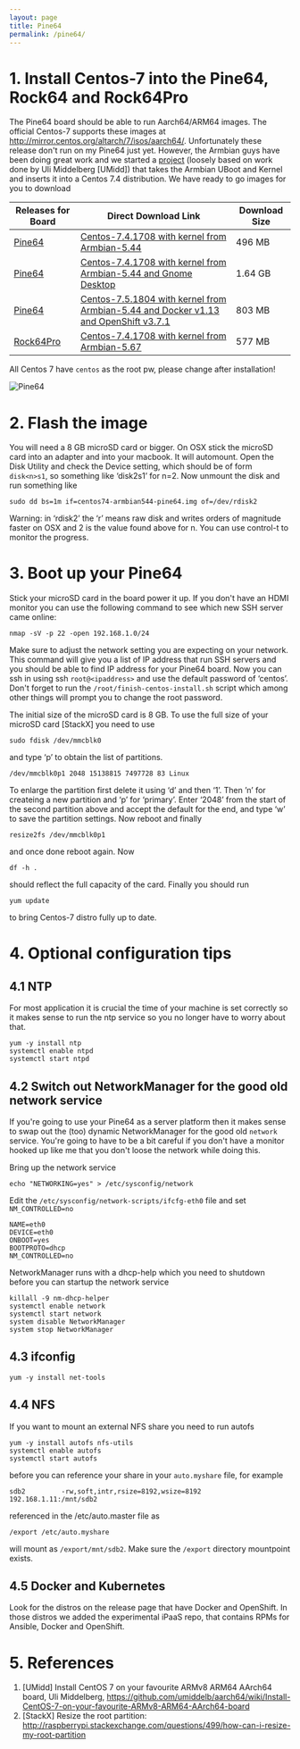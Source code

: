 ```yaml
---
layout: page
title: Pine64
permalink: /pine64/
---
```


# 1. Install Centos-7 into the Pine64, Rock64 and Rock64Pro

The Pine64 board should be able to run Aarch64/ARM64 images. The official Centos-7 supports these 
images at <http://mirror.centos.org/altarch/7/isos/aarch64/>. Unfortunately these release don't run on my Pine64 just yet. However, the Armbian guys have been doing great work and we started a [project](https://github.com/Project31/centos-pine64) (loosely based on work done by Uli Middelberg [UMidd]) that takes the Armbian UBoot and Kernel and inserts it into a Centos 7.4 distribution. We have ready to go images for you to download

| Releases for Board | Direct Download Link | Download Size |
| -------|-----------------|------|
| [Pine64](<https://github.com/Project31/centos-pine64/releases>) | [Centos-7.4.1708 with kernel from Armbian-5.44](https://github.com/Project31/centos-pine64/releases/download/v7.4.1708-v5.44/centos74-armbian544-pine64.img.xz) | 496 MB |
| [Pine64](<https://github.com/Project31/centos-pine64/releases>) | [Centos-7.4.1708 with kernel from Armbian-5.44 and Gnome Desktop](https://github.com/Project31/centos-pine64/releases/download/v7.4.1708-v5.44-gnome/centos74-armbian544-desktop-pine64.img.xz)| 1.64 GB|
| [Pine64](<https://github.com/Project31/centos-pine64/releases>) | [Centos-7.5.1804 with kernel from Armbian-5.44 and Docker v1.13 and OpenShift v3.7.1](https://github.com/Project31/centos-pine64/releases/download/v7.5.1804-v5.44/centos75-armbian-openshift-pine64.img.xz) | 803 MB|
| [Rock64Pro]() | [Centos-7.4.1708 with kernel from Armbian-5.67](https://github.com/Project31/centos-rock64pro/releases/download/centos-rock64pro/centos7-rock64pro.img.xz)| 577 MB|

All Centos 7 have `centos` as the root pw, please change after installation!


![Pine64](https://cdn-images-1.medium.com/max/800/1*rzKvW06sxv6u-hblFgmEhw.jpeg)

# 2. Flash the image
You will need a 8 GB microSD card or bigger. On OSX stick the microSD card into an adapter and into your macbook. It will automount. Open the Disk Utility and check the Device setting, which should be of form `disk<n>s1`, so something like ‘disk2s1’ for n=2. Now unmount the disk and run something like

~~~~
sudo dd bs=1m if=centos74-armbian544-pine64.img of=/dev/rdisk2
~~~~

Warning: in ‘rdisk2’ the ‘r’ means raw disk and writes orders of magnitude faster on OSX and 2 is the value found above for n.
You can use control-t to monitor the progress.

# 3. Boot up your Pine64

Stick your microSD card in the board power it up. If you don't have an HDMI monitor you can use the following command to see which new SSH server came online:

~~~~
nmap -sV -p 22 -open 192.168.1.0/24
~~~~

Make sure to adjust the network setting you are expecting on your network. This command will give you a list of IP address that run SSH servers and you should be able to find IP address for your Pine64 board. Now you can ssh in using ssh `root@<ipaddress>` and use the default password of ‘centos’. Don't forget to run the `/root/finish-centos-install.sh` script which among other things will prompt you to change the root password.

The initial size of the microSD card is 8 GB. To use the full size of your microSD card [StackX] you need to use

~~~~
sudo fdisk /dev/mmcblk0
~~~~

and type ‘p’ to obtain the list of partitions.

~~~~
/dev/mmcblk0p1 2048 15138815 7497728 83 Linux
~~~~

To enlarge the partition first delete it using ‘d’ and then ‘1’. Then ’n’ for createing a new partition and ‘p’ for ‘primary’. Enter ‘2048’ from the start of the second partition above and accept the default for the end, and type ‘w’ to save the partition settings. Now reboot and finally

~~~~
resize2fs /dev/mmcblk0p1
~~~~

and once done reboot again. Now

~~~~
df -h .
~~~~

should reflect the full capacity of the card. Finally you should run

~~~~
yum update
~~~~

to bring Centos-7 distro fully up to date.

# 4. Optional configuration tips

## 4.1 NTP

For most application it is crucial the time of your machine is set correctly so it makes sense to run
the ntp service so you no longer have to worry about that.

~~~~
yum -y install ntp
systemctl enable ntpd
systemctl start ntpd
~~~~

## 4.2 Switch out NetworkManager for the good old network service

If you're going to use your Pine64 as a server platform then it makes sense to swap out the (too) dynamic NetworkManager
for the good old `network` service. You're going to have to be a bit careful if you don't have a monitor hooked
up like me that you don't loose the network while doing this.

Bring up the network service

~~~~
echo "NETWORKING=yes" > /etc/sysconfig/network
~~~~

Edit the `/etc/sysconfig/network-scripts/ifcfg-eth0` file and set `NM_CONTROLLED=no`

~~~~
NAME=eth0
DEVICE=eth0
ONBOOT=yes
BOOTPROTO=dhcp
NM_CONTROLLED=no
~~~~

NetworkManager runs with a dhcp-help which you need to shutdown before you can startup the network service

~~~~
killall -9 nm-dhcp-helper
systemctl enable network
systemctl start network
system disable NetworkManager
system stop NetworkManager
~~~~

## 4.3 ifconfig

~~~~
yum -y install net-tools
~~~~

## 4.4 NFS

If you want to mount an external NFS share you need to run autofs

~~~~
yum -y install autofs nfs-utils
systemctl enable autofs
systemctl start autofs
~~~~

before you can reference your share in your `auto.myshare` file, for example

~~~~
sdb2         -rw,soft,intr,rsize=8192,wsize=8192   192.168.1.11:/mnt/sdb2
~~~~

referenced in the /etc/auto.master file as

~~~~
/export /etc/auto.myshare
~~~~

will mount as `/export/mnt/sdb2`. Make sure the `/export` directory mountpoint exists.

## 4.5 Docker and Kubernetes

Look for the distros on the release page that have Docker and OpenShift. In those distros we added the experimental iPaaS repo, that contains RPMs for Ansible, Docker and OpenShift.


# 5. References
1. [UMidd] Install CentOS 7 on your favourite ARMv8 ARM64 AArch64 board, Uli Middelberg, <https://github.com/umiddelb/aarch64/wiki/Install-CentOS-7-on-your-favourite-ARMv8-ARM64-AArch64-board>
2. [StackX] Resize the root partition: <http://raspberrypi.stackexchange.com/questions/499/how-can-i-resize-my-root-partition>

